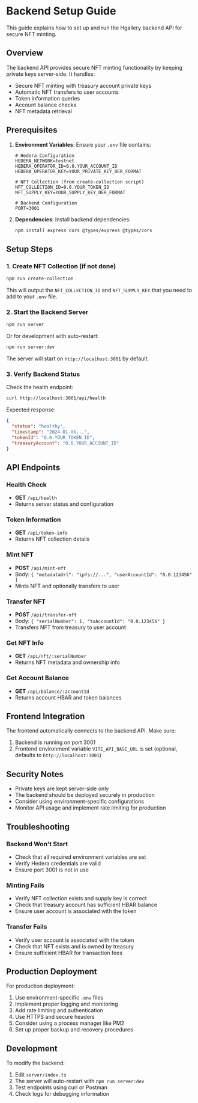 # Backend Setup Guide

This guide explains how to set up and run the Hgallery backend API for secure NFT minting.

## Overview

The backend API provides secure NFT minting functionality by keeping private keys server-side. It handles:

- Secure NFT minting with treasury account private keys
- Automatic NFT transfers to user accounts
- Token information queries
- Account balance checks
- NFT metadata retrieval

## Prerequisites

1. **Environment Variables**: Ensure your `.env` file contains:
   ```
   # Hedera Configuration
   HEDERA_NETWORK=testnet
   HEDERA_OPERATOR_ID=0.0.YOUR_ACCOUNT_ID
   HEDERA_OPERATOR_KEY=YOUR_PRIVATE_KEY_DER_FORMAT
   
   # NFT Collection (from create-collection script)
   NFT_COLLECTION_ID=0.0.YOUR_TOKEN_ID
   NFT_SUPPLY_KEY=YOUR_SUPPLY_KEY_DER_FORMAT
   
   # Backend Configuration
   PORT=3001
   ```

2. **Dependencies**: Install backend dependencies:
   ```bash
   npm install express cors @types/express @types/cors
   ```

## Setup Steps

### 1. Create NFT Collection (if not done)

```bash
npm run create-collection
```

This will output the `NFT_COLLECTION_ID` and `NFT_SUPPLY_KEY` that you need to add to your `.env` file.

### 2. Start the Backend Server

```bash
npm run server
```

Or for development with auto-restart:

```bash
npm run server:dev
```

The server will start on `http://localhost:3001` by default.

### 3. Verify Backend Status

Check the health endpoint:
```bash
curl http://localhost:3001/api/health
```

Expected response:
```json
{
  "status": "healthy",
  "timestamp": "2024-01-XX...",
  "tokenId": "0.0.YOUR_TOKEN_ID",
  "treasuryAccount": "0.0.YOUR_ACCOUNT_ID"
}
```

## API Endpoints

### Health Check
- **GET** `/api/health`
- Returns server status and configuration

### Token Information
- **GET** `/api/token-info`
- Returns NFT collection details

### Mint NFT
- **POST** `/api/mint-nft`
- Body: `{ "metadataUrl": "ipfs://...", "userAccountId": "0.0.123456" }`
- Mints NFT and optionally transfers to user

### Transfer NFT
- **POST** `/api/transfer-nft`
- Body: `{ "serialNumber": 1, "toAccountId": "0.0.123456" }`
- Transfers NFT from treasury to user account

### Get NFT Info
- **GET** `/api/nft/:serialNumber`
- Returns NFT metadata and ownership info

### Get Account Balance
- **GET** `/api/balance/:accountId`
- Returns account HBAR and token balances

## Frontend Integration

The frontend automatically connects to the backend API. Make sure:

1. Backend is running on port 3001
2. Frontend environment variable `VITE_API_BASE_URL` is set (optional, defaults to `http://localhost:3001`)

## Security Notes

- Private keys are kept server-side only
- The backend should be deployed securely in production
- Consider using environment-specific configurations
- Monitor API usage and implement rate limiting for production

## Troubleshooting

### Backend Won't Start
- Check that all required environment variables are set
- Verify Hedera credentials are valid
- Ensure port 3001 is not in use

### Minting Fails
- Verify NFT collection exists and supply key is correct
- Check that treasury account has sufficient HBAR balance
- Ensure user account is associated with the token

### Transfer Fails
- Verify user account is associated with the token
- Check that NFT exists and is owned by treasury
- Ensure sufficient HBAR for transaction fees

## Production Deployment

For production deployment:

1. Use environment-specific `.env` files
2. Implement proper logging and monitoring
3. Add rate limiting and authentication
4. Use HTTPS and secure headers
5. Consider using a process manager like PM2
6. Set up proper backup and recovery procedures

## Development

To modify the backend:

1. Edit `server/index.ts`
2. The server will auto-restart with `npm run server:dev`
3. Test endpoints using curl or Postman
4. Check logs for debugging information
